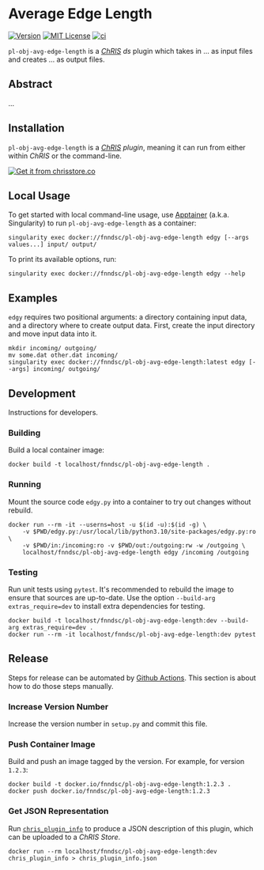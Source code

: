 # Average Edge Length

[![Version](https://img.shields.io/docker/v/fnndsc/pl-obj-avg-edge-length?sort=semver)](https://hub.docker.com/r/fnndsc/pl-obj-avg-edge-length)
[![MIT License](https://img.shields.io/github/license/fnndsc/pl-obj-avg-edge-length)](https://github.com/FNNDSC/pl-obj-avg-edge-length/blob/main/LICENSE)
[![ci](https://github.com/FNNDSC/pl-obj-avg-edge-length/actions/workflows/ci.yml/badge.svg)](https://github.com/FNNDSC/pl-obj-avg-edge-length/actions/workflows/ci.yml)

`pl-obj-avg-edge-length` is a [_ChRIS_](https://chrisproject.org/)
_ds_ plugin which takes in ...  as input files and
creates ... as output files.

## Abstract

...

## Installation

`pl-obj-avg-edge-length` is a _[ChRIS](https://chrisproject.org/) plugin_, meaning it can
run from either within _ChRIS_ or the command-line.

[![Get it from chrisstore.co](https://ipfs.babymri.org/ipfs/QmaQM9dUAYFjLVn3PpNTrpbKVavvSTxNLE5BocRCW1UoXG/light.png)](https://chrisstore.co/plugin/pl-obj-avg-edge-length)

## Local Usage

To get started with local command-line usage, use [Apptainer](https://apptainer.org/)
(a.k.a. Singularity) to run `pl-obj-avg-edge-length` as a container:

```shell
singularity exec docker://fnndsc/pl-obj-avg-edge-length edgy [--args values...] input/ output/
```

To print its available options, run:

```shell
singularity exec docker://fnndsc/pl-obj-avg-edge-length edgy --help
```

## Examples

`edgy` requires two positional arguments: a directory containing
input data, and a directory where to create output data.
First, create the input directory and move input data into it.

```shell
mkdir incoming/ outgoing/
mv some.dat other.dat incoming/
singularity exec docker://fnndsc/pl-obj-avg-edge-length:latest edgy [--args] incoming/ outgoing/
```

## Development

Instructions for developers.

### Building

Build a local container image:

```shell
docker build -t localhost/fnndsc/pl-obj-avg-edge-length .
```

### Running

Mount the source code `edgy.py` into a container to try out changes without rebuild.

```shell
docker run --rm -it --userns=host -u $(id -u):$(id -g) \
    -v $PWD/edgy.py:/usr/local/lib/python3.10/site-packages/edgy.py:ro \
    -v $PWD/in:/incoming:ro -v $PWD/out:/outgoing:rw -w /outgoing \
    localhost/fnndsc/pl-obj-avg-edge-length edgy /incoming /outgoing
```

### Testing

Run unit tests using `pytest`.
It's recommended to rebuild the image to ensure that sources are up-to-date.
Use the option `--build-arg extras_require=dev` to install extra dependencies for testing.

```shell
docker build -t localhost/fnndsc/pl-obj-avg-edge-length:dev --build-arg extras_require=dev .
docker run --rm -it localhost/fnndsc/pl-obj-avg-edge-length:dev pytest
```

## Release

Steps for release can be automated by [Github Actions](.github/workflows/ci.yml).
This section is about how to do those steps manually.

### Increase Version Number

Increase the version number in `setup.py` and commit this file.

### Push Container Image

Build and push an image tagged by the version. For example, for version `1.2.3`:

```
docker build -t docker.io/fnndsc/pl-obj-avg-edge-length:1.2.3 .
docker push docker.io/fnndsc/pl-obj-avg-edge-length:1.2.3
```

### Get JSON Representation

Run [`chris_plugin_info`](https://github.com/FNNDSC/chris_plugin#usage)
to produce a JSON description of this plugin, which can be uploaded to a _ChRIS Store_.

```shell
docker run --rm localhost/fnndsc/pl-obj-avg-edge-length:dev chris_plugin_info > chris_plugin_info.json
```

